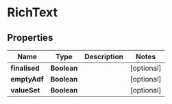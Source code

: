 # RichText

## Properties
Name | Type | Description | Notes
------------ | ------------- | ------------- | -------------
**finalised** | **Boolean** |  |  [optional]
**emptyAdf** | **Boolean** |  |  [optional]
**valueSet** | **Boolean** |  |  [optional]
